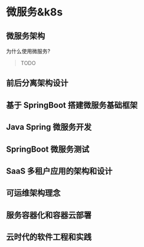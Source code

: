 # 微服务&k8s

## 微服务架构

为什么使用微服务?

> TODO

## 前后分离架构设计

## 基于 SpringBoot 搭建微服务基础框架

## Java Spring 微服务开发

## SpringBoot 微服务测试

## SaaS 多租户应用的架构和设计

## 可运维架构理念

## 服务容器化和容器云部署

## 云时代的软件工程和实践

